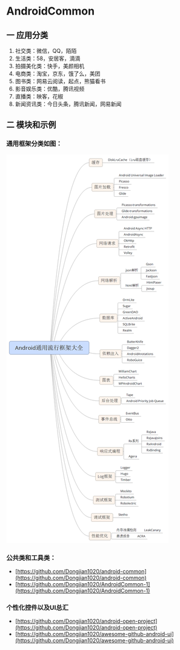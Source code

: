# AndroidCommon
## 一 应用分类
1. 社交类：微信，QQ，陌陌
2. 生活类：58，安居客，滴滴
3. 拍摄美化类：快手，美颜相机
4. 电商类：淘宝，京东，饿了么，美团
5. 图书类：网易云阅读，起点，熊猫看书
6. 影音娱乐类：优酷，腾讯视频
7. 直播类：映客，花椒
8. 新闻资讯类：今日头条，腾讯新闻，网易新闻

## 二 模块和示例
### 通用框架分类如图：

![common](https://github.com/Dongjian1020/AndroidCommon/blob/master/common/common.png)

### 公共类和工具类：
* [https://github.com/Dongjian1020/android-common](https://github.com/Dongjian1020/android-common)
* [https://github.com/Dongjian1020/AndroidCommon-1](https://github.com/Dongjian1020/AndroidCommon-1)

### 个性化控件以及UI总汇
* [https://github.com/Dongjian1020/android-open-project](https://github.com/Dongjian1020/android-open-project)
* [https://github.com/Dongjian1020/awesome-github-android-ui](https://github.com/Dongjian1020/awesome-github-android-ui)